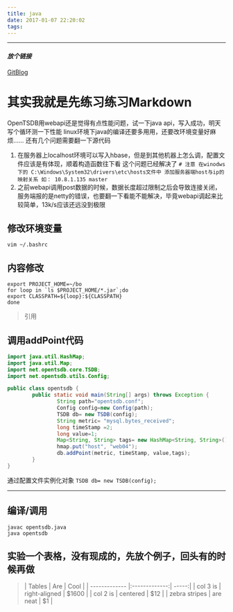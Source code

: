 ```yaml
---
title: java
date: 2017-01-07 22:20:02
tags:
---
```

***

#### *放个链接*

[GitBlog](https://liudongmeng.github.io)

# 其实我就是先练习练习Markdown
<!--more-->
OpenTSDB用webapi还是觉得有点性能问题，试一下java api，写入成功，明天写个循环测一下性能
linux环境下java的编译还要多用用，还要改环境变量好麻烦……
还有几个问题需要翻一下源代码
1. 在服务器上localhost环境可以写入hbase，但是到其他机器上怎么调，配置文件应该是有体现，顺着构造函数往下看
这个问题已经解决了
`# 注意
在winodws下的 C:\Windows\System32\drivers\etc\hosts文件中
   添加服务器端host与ip的映射关系
   如： 10.8.1.135 master`
2. 之前webapi调用post数据的时候，数据长度超过限制之后会导致连接关闭，服务端报的是netty的错误，也要翻一下看能不能解决，毕竟webapi调起来比较简单，13k/s应该还远没到极限    
## 修改环境变量  
```batch
vim ~/.bashrc
```
## 内容修改
```batch
export PROJECT_HOME=~/bo
for loop in `ls $PROJECT_HOME/*.jar`;do
export CLASSPATH=${loop}:${CLASSPATH}
done
```

>引用


## 调用addPoint代码
```Java
import java.util.HashMap;
import java.util.Map;
import net.opentsdb.core.TSDB;
import net.opentsdb.utils.Config;

public class opentsdb {
        public static void main(String[] args) throws Exception {
                String path="opentsdb.conf";
                Config config=new Config(path);
                TSDB db= new TSDB(config);
                String metric= "mysql.bytes_received";
                long timeStamp =2;
                long value=1;
                Map<String, String> tags= new HashMap<String, String>();
                hmap.put("host", "web04");
                db.addPoint(metric, timeStamp, value,tags);
        }
}
```
通过配置文件实例化对象
`TSDB db= new TSDB(config);`
***
## 编译/调用
```batch
javac opentsdb.java
java opentsdb
```

## 实验一个表格，没有现成的，先放个例子，回头有的时候再做
>| Tables        | Are           | Cool  |
| ------------- |:-------------:| -----:|
| col 3 is      | right-aligned | $1600 |
| col 2 is      | centered      |   $12 |
| zebra stripes | are neat      |    $1 |